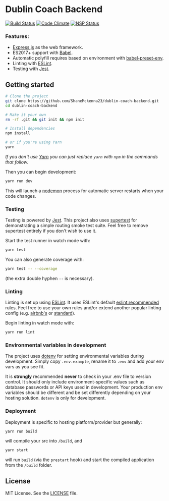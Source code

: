 # Dublin Coach Backend

[![Build Status](http://circleci-badges-max.herokuapp.com/img/ShaneMckenna23/dublin-coach-backend/?token=)](https://circleci.com/gh/ShaneMckenna23/dublin-coach-backend/)
[![Code Climate](https://codeclimate.com/github/ShaneMckenna23/dublin-coach-backend.svg)](https://codeclimate.com/github/ShaneMckenna23/dublin-coach-backend)
[![NSP Status](https://nodesecurity.io/orgs/collage/projects/073231a2-d956-48bc-a6bc-f67df93a6508/badge)](https://nodesecurity.io/orgs/collage/projects/073231a2-d956-48bc-a6bc-f67df93a6508)

### Features:
- [Express.js](https://expressjs.com/) as the web framework.
- ES2017+ support with [Babel](https://babeljs.io/).
- Automatic polyfill requires based on environment with [babel-preset-env](https://github.com/babel/babel-preset-env).
- Linting with [ESLint](http://eslint.org/).
- Testing with [Jest](https://facebook.github.io/jest/).

## Getting started

```sh
# Clone the project
git clone https://github.com/ShaneMckenna23/dublin-coach-backend.git
cd dublin-coach-backend

# Make it your own
rm -rf .git && git init && npm init

# Install dependencies
npm install

# or if you're using Yarn
yarn
```

_If you don't use [Yarn](https://yarnpkg.com/) you can just replace `yarn` with `npm` in the commands that follow._

Then you can begin development:

```sh
yarn run dev
```

This will launch a [nodemon](https://nodemon.io/) process for automatic server restarts when your code changes.

### Testing

Testing is powered by [Jest](https://facebook.github.io/jest/). This project also uses [supertest](https://github.com/visionmedia/supertest) for demonstrating a simple routing smoke test suite. Feel free to remove supertest entirely if you don't wish to use it.

Start the test runner in watch mode with:

```sh
yarn test
```

You can also generate coverage with:

```sh
yarn test -- --coverage
```

(the extra double hyphen `--` is necessary).

### Linting

Linting is set up using [ESLint](http://eslint.org/). It uses ESLint's default [eslint:recommended](https://github.com/eslint/eslint/blob/master/conf/eslint.json) rules. Feel free to use your own rules and/or extend another popular linting config (e.g. [airbnb's](https://www.npmjs.com/package/eslint-config-airbnb) or [standard](https://github.com/feross/eslint-config-standard)).

Begin linting in watch mode with:

```sh
yarn run lint
```

### Environmental variables in development

The project uses [dotenv](https://www.npmjs.com/package/dotenv) for setting environmental variables during development. Simply copy `.env.example`, rename it to `.env` and add your env vars as you see fit. 

It is **strongly** recommended **never** to check in your .env file to version control. It should only include environment-specific values such as database passwords or API keys used in development. Your production env variables should be different and be set differently depending on your hosting solution. `dotenv` is only for development.

### Deployment

Deployment is specific to hosting platform/provider but generally:

```sh
yarn run build
```

will compile your src into `/build`, and 

```sh
yarn start
```

will run `build` (via the `prestart` hook) and start the compiled application from the `/build` folder.

## License
MIT License. See the [LICENSE](LICENSE) file.
